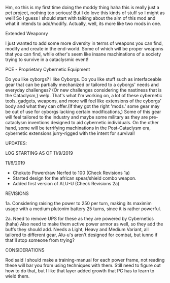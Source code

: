 Hm, so this is my first time doing the moddy thing haha this is really just a pet project, nothing too serious! But I do love this kinds of stuff so I might as well! So I guess I should start with talking about the aim of this mod and what it intends to add/modify. Actually, well, its more like two mods in one.

 Extended Weaponry
 
I just wanted to add some more diversity in terms of weapons you can find, modify and create in the end-world. Some of which will be proper weapons that you can find, while other's seem like insane machinations of a society trying to survive in a cataclysmic event!
	
PCE - Proprietary Cybernetic Equipment

Do you like cyborgs? I like Cyborgs. Do you like stuff such as interfaceable gear that can be partially mechanized or tailored to a cyborgs' needs and everyday challenges? (Or new challenges considering the nastiness that is the Cataclysm,) welp. That's what I'm working on, a lot of these cybernetic tools, gadgets, weapons, and more will feel like extensions of the cyborgs' body and what they can offer.(If they got the right 'mods.' some gear may be out of use for cyborgs lacking certain modifications,) Some of this gear will feel tailored to the industry and maybe some military as they are pre-cataclysm inventions designed to aid cybernetic individuals. On the other hand, some will be terrifying machinations in the Post-Cataclysm era, cybernetic extensions jurry-rigged with the intent for survival!

UPDATES:

LOG STARTING AS OF 11/9/2019

11/6/2019
* Chokuto Powerdraw Nerfed to 100 (Check Revisions 1a)
* Started design for the african spear/shield combo weapon.
* Added first version of ALU-U (Check Revisions 2a)

REVISIONS

1a. Considering raising the power to 250 per turn, making its maximim usage with a medium plutonim battery 25 turns, since it is rather powerful.

2a. Need to remove UPS for these as they are powered by Cybernetics (haha) Also need to make them active power armor as well, so they add the buffs they should add. Needs a Light, Heavy and Medium Variant, all tailored to different gear, Alu-u's aren't designed for combat, but iunno if that'll stop someone from trying?

CONSIDERATIONS

Rod said I should make a training-manual for each power frame, not reading these will bar you from using techniques with them. Still need to figure out how to do that, but I like that layer added growth that PC has to learn to wield them. 
